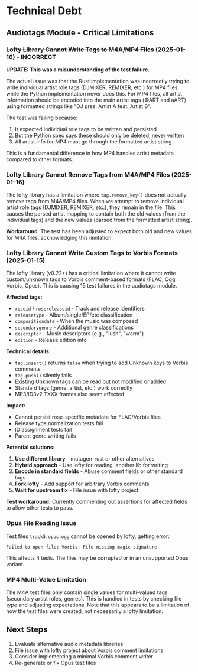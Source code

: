 # Technical Debt

## Audiotags Module - Critical Limitations

### ~~Lofty Library Cannot Write Tags to M4A/MP4 Files~~ (2025-01-16) - INCORRECT

**UPDATE: This was a misunderstanding of the test failure.**

The actual issue was that the Rust implementation was incorrectly trying to write individual artist role tags (DJMIXER, REMIXER, etc.) for MP4 files, while the Python implementation never does this. For MP4 files, all artist information should be encoded into the main artist tags (©ART and aART) using formatted strings like "DJ pres. Artist A feat. Artist B".

The test was failing because:
1. It expected individual role tags to be written and persisted
2. But the Python spec says these should only be deleted, never written
3. All artist info for MP4 must go through the formatted artist string

This is a fundamental difference in how MP4 handles artist metadata compared to other formats.

### Lofty Library Cannot Remove Tags from M4A/MP4 Files (2025-01-16)

The lofty library has a limitation where `tag.remove_key()` does not actually remove tags from M4A/MP4 files. When we attempt to remove individual artist role tags (DJMIXER, REMIXER, etc.), they remain in the file. This causes the parsed artist mapping to contain both the old values (from the individual tags) and the new values (parsed from the formatted artist string).

**Workaround**: The test has been adjusted to expect both old and new values for M4A files, acknowledging this limitation.

### Lofty Library Cannot Write Custom Tags to Vorbis Formats (2025-01-15)

The lofty library (v0.22+) has a critical limitation where it cannot write custom/unknown tags to Vorbis comment-based formats (FLAC, Ogg Vorbis, Opus). This is causing 15 test failures in the audiotags module.

**Affected tags:**
- `roseid` / `rosereleaseid` - Track and release identifiers
- `releasetype` - Album/single/EP/etc classification  
- `compositiondate` - When the music was composed
- `secondarygenre` - Additional genre classifications
- `descriptor` - Music descriptors (e.g., "lush", "warm")
- `edition` - Release edition info

**Technical details:**
- `tag.insert()` returns `false` when trying to add Unknown keys to Vorbis comments
- `tag.push()` silently fails
- Existing Unknown tags can be read but not modified or added
- Standard tags (genre, artist, etc.) work correctly
- MP3/ID3v2 TXXX frames also seem affected

**Impact:**
- Cannot persist rose-specific metadata for FLAC/Vorbis files
- Release type normalization tests fail
- ID assignment tests fail  
- Parent genre writing fails

**Potential solutions:**
1. **Use different library** - mutagen-rust or other alternatives
2. **Hybrid approach** - Use lofty for reading, another lib for writing
3. **Encode in standard fields** - Abuse comment fields or other standard tags
4. **Fork lofty** - Add support for arbitrary Vorbis comments
5. **Wait for upstream fix** - File issue with lofty project

**Test workaround:**
Currently commenting out assertions for affected fields to allow other tests to pass.

### Opus File Reading Issue

Test files `track5.opus.ogg` cannot be opened by lofty, getting error:
```
Failed to open file: Vorbis: File missing magic signature
```

This affects 4 tests. The files may be corrupted or in an unsupported Opus variant.

### MP4 Multi-Value Limitation  

The M4A test files only contain single values for multi-valued tags (secondary artist roles, genres). This is handled in tests by checking file type and adjusting expectations. Note that this appears to be a limitation of how the test files were created, not necessarily a lofty limitation.

## Next Steps

1. Evaluate alternative audio metadata libraries
2. File issue with lofty project about Vorbis comment limitations
3. Consider implementing a minimal Vorbis comment writer
4. Re-generate or fix Opus test files